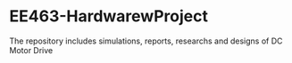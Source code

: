 # EE463-HardwarewProject
The repository includes simulations, reports, researchs and designs of DC Motor Drive 
